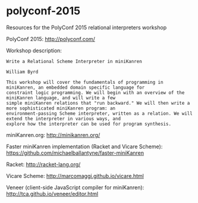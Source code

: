 # polyconf-2015
Resources for the PolyConf 2015 relational interpreters workshop

PolyConf 2015: 
http://polyconf.com/

Workshop description:

```
Write a Relational Scheme Interpreter in miniKanren

William Byrd

This workshop will cover the fundamentals of programming in miniKanren, an embedded domain specific language for
constraint logic programming. We will begin with an overview of the miniKanren language, and will write a few
simple miniKanren relations that "run backward." We will then write a more sophisticated miniKanren program: an
environment-passing Scheme interpreter, written as a relation. We will extend the interpreter in various ways, and
explore how the interpreter can be used for program synthesis.
```

miniKanren.org: 
http://minikanren.org/

Faster miniKanren implementation (Racket and Vicare Scheme):
https://github.com/michaelballantyne/faster-miniKanren

Racket:
http://racket-lang.org/

Vicare Scheme:
http://marcomaggi.github.io/vicare.html


Veneer (client-side JavaScript compiler for miniKanren):
http://tca.github.io/veneer/editor.html
